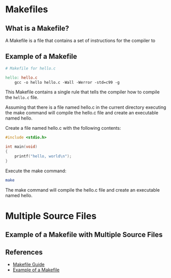 # Makefiles

## What is a Makefile?

A Makefile is a file that contains a set of instructions for the compiler to

## Example of a Makefile

```makefile
# Makefile for hello.c

hello: hello.c
    gcc -o hello hello.c -Wall -Werror -std=c99 -g
```

This Makefile contains a single rule that tells the compiler how to compile the `hello.c` file.

Assuming that there is a file named hello.c in the current directory executing the make command will compile the hello.c file and create an executable named hello.

Create a file named hello.c with the following contents:

```c
#include <stdio.h>

int main(void)
{
    printf("hello, world\n");
}
```

Execute the make command:

```sh
make
```

The make command will compile the hello.c file and create an executable named hello.


# Multiple Source Files

## Example of a Makefile with Multiple Source Files



## References

* [Makefile Guide](http://www.cs.duke.edu/~ola/courses/programming/Makefiles/Makefiles.html)
* [Example of a Makefile](https://www.cse.scu.edu/~sfigueir/11/makefile)
